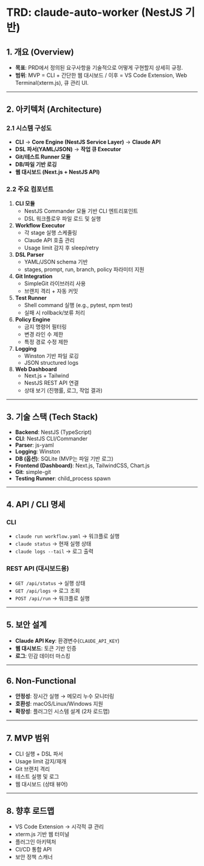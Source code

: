 # TRD: claude-auto-worker (NestJS 기반)

## 1. 개요 (Overview)
- **목표**: PRD에서 정의된 요구사항을 기술적으로 어떻게 구현할지 상세히 규정.
- **범위**: MVP = CLI + 간단한 웹 대시보드 / 이후 = VS Code Extension, Web Terminal(xterm.js), 큐 관리 UI.

---

## 2. 아키텍처 (Architecture)

### 2.1 시스템 구성도
- **CLI** → **Core Engine (NestJS Service Layer)** → **Claude API**
- **DSL 파서(YAML/JSON)** → **작업 큐 Executor**
- **Git/테스트 Runner 모듈**
- **DB/파일 기반 로깅**
- **웹 대시보드 (Next.js + NestJS API)**

### 2.2 주요 컴포넌트
1. **CLI 모듈**
   - NestJS Commander 모듈 기반 CLI 엔트리포인트
   - DSL 워크플로우 파일 로드 및 실행
2. **Workflow Executor**
   - 각 stage 실행 스케줄링
   - Claude API 호출 관리
   - Usage limit 감지 후 sleep/retry
3. **DSL Parser**
   - YAML/JSON schema 기반
   - stages, prompt, run, branch, policy 파라미터 지원
4. **Git Integration**
   - SimpleGit 라이브러리 사용
   - 브랜치 격리 + 자동 커밋
5. **Test Runner**
   - Shell command 실행 (e.g., pytest, npm test)
   - 실패 시 rollback/보류 처리
6. **Policy Engine**
   - 금지 명령어 필터링
   - 변경 라인 수 제한
   - 특정 경로 수정 제한
7. **Logging**
   - Winston 기반 파일 로깅
   - JSON structured logs
8. **Web Dashboard**
   - Next.js + Tailwind
   - NestJS REST API 연결
   - 상태 보기 (진행률, 로그, 작업 결과)

---

## 3. 기술 스택 (Tech Stack)
- **Backend**: NestJS (TypeScript)
- **CLI**: NestJS CLI/Commander
- **Parser**: js-yaml
- **Logging**: Winston
- **DB (옵션)**: SQLite (MVP는 파일 기반 로그)
- **Frontend (Dashboard)**: Next.js, TailwindCSS, Chart.js
- **Git**: simple-git
- **Testing Runner**: child_process spawn

---

## 4. API / CLI 명세

### CLI
- `claude run workflow.yaml` → 워크플로 실행
- `claude status` → 현재 실행 상태
- `claude logs --tail` → 로그 출력

### REST API (대시보드용)
- `GET /api/status` → 실행 상태
- `GET /api/logs` → 로그 조회
- `POST /api/run` → 워크플로 실행

---

## 5. 보안 설계
- **Claude API Key**: 환경변수(`CLAUDE_API_KEY`)
- **웹 대시보드**: 토큰 기반 인증
- **로그**: 민감 데이터 마스킹

---

## 6. Non-Functional
- **안정성**: 장시간 실행 → 메모리 누수 모니터링
- **호환성**: macOS/Linux/Windows 지원
- **확장성**: 플러그인 시스템 설계 (2차 로드맵)

---

## 7. MVP 범위
- CLI 실행 + DSL 파서
- Usage limit 감지/재개
- Git 브랜치 격리
- 테스트 실행 및 로그
- 웹 대시보드 (상태 뷰어)

---

## 8. 향후 로드맵
- VS Code Extension → 시각적 큐 관리
- xterm.js 기반 웹 터미널
- 플러그인 아키텍처
- CI/CD 통합 API
- 보안 정책 스캐너
